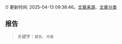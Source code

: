 :alarm_clock: 更新时间: 2025-04-13 09:38:46。[文章来源](/README.md)、[文章分类](/TAGS.md)

## 报告


> 关键字：`报告`、`月报`




